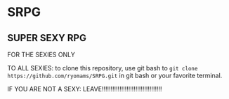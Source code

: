 # SRPG
## SUPER SEXY RPG

FOR THE SEXIES ONLY

TO ALL SEXIES:
to clone this repository, use git bash to `git clone https://github.com/ryomams/SRPG.git` in git bash or your favorite terminal.

IF YOU ARE NOT A SEXY:
LEAVE!!!!!!!!!!!!!!!!!!!!!!!!!!!!!!!!!!

